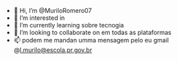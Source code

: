 - 👋 Hi, I’m @MuriloRomero07
- 👀 I’m interested in  
- 🌱 I’m currently learning  sobre tecnogia 
- 💞️ I’m looking to collaborate on  em todas as plataformas
- 📫 podem me mandan umma mensagem pelo  eu gmail @l.murilo@escola.pr.gov.br

<!---
MuriloRomero07/MuriloRomero07 is a ✨ special ✨ repository because its `README.md` (this file) appears on your GitHub profile.
You can click the Preview link to take a look at your changes.
--->
